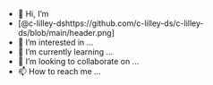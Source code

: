 - 👋 Hi, I’m 
- [@c-lilley-dshttps://github.com/c-lilley-ds/c-lilley-ds/blob/main/header.png]
- 👀 I’m interested in ...
- 🌱 I’m currently learning ...
- 💞️ I’m looking to collaborate on ...
- 📫 How to reach me ...

<!---
c-lilley-ds/c-lilley-ds is a ✨ special ✨ repository because its `README.md` (this file) appears on your GitHub profile.
You can click the Preview link to take a look at your changes.
--->
